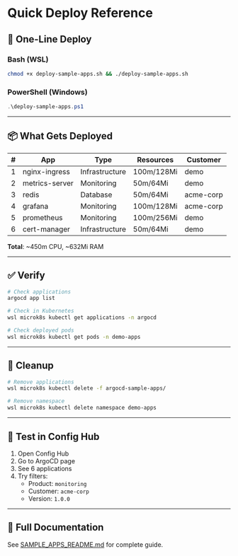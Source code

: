 # Quick Deploy Reference

## 🚀 One-Line Deploy

### Bash (WSL)
```bash
chmod +x deploy-sample-apps.sh && ./deploy-sample-apps.sh
```

### PowerShell (Windows)
```powershell
.\deploy-sample-apps.ps1
```

---

## 📦 What Gets Deployed

| # | App | Type | Resources | Customer |
|---|-----|------|-----------|----------|
| 1 | nginx-ingress | Infrastructure | 100m/128Mi | demo |
| 2 | metrics-server | Monitoring | 50m/64Mi | demo |
| 3 | redis | Database | 50m/64Mi | acme-corp |
| 4 | grafana | Monitoring | 100m/128Mi | acme-corp |
| 5 | prometheus | Monitoring | 100m/256Mi | demo |
| 6 | cert-manager | Infrastructure | 50m/64Mi | demo |

**Total**: ~450m CPU, ~632Mi RAM

---

## ✅ Verify

```bash
# Check applications
argocd app list

# Check in Kubernetes
wsl microk8s kubectl get applications -n argocd

# Check deployed pods
wsl microk8s kubectl get pods -n demo-apps
```

---

## 🧹 Cleanup

```bash
# Remove applications
wsl microk8s kubectl delete -f argocd-sample-apps/

# Remove namespace
wsl microk8s kubectl delete namespace demo-apps
```

---

## 🎯 Test in Config Hub

1. Open Config Hub
2. Go to ArgoCD page
3. See 6 applications
4. Try filters:
   - Product: `monitoring`
   - Customer: `acme-corp`
   - Version: `1.0.0`

---

## 📖 Full Documentation

See [SAMPLE_APPS_README.md](SAMPLE_APPS_README.md) for complete guide.
